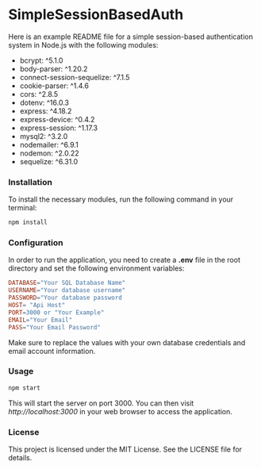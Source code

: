 # SimpleSessionBasedAuth
Here is an example README file for a simple session-based authentication system in Node.js with the following modules:

- bcrypt: ^5.1.0
- body-parser: ^1.20.2
- connect-session-sequelize: ^7.1.5
- cookie-parser: ^1.4.6
- cors: ^2.8.5
- dotenv: ^16.0.3
- express: ^4.18.2
- express-device: ^0.4.2
- express-session: ^1.17.3
- mysql2: ^3.2.0
- nodemailer: ^6.9.1
- nodemon: ^2.0.22
- sequelize: ^6.31.0

### Installation
To install the necessary modules, run the following command in your terminal:

```bash
npm install
```
### Configuration
In order to run the application, you need to create a **.env** file in the root directory and set the following environment variables:

```makefile
DATABASE="Your SQL Database Name"
USERNAME="Your database username"
PASSWORD="Your database password
HOST= "Api Host"
PORT=3000 or "Your Example"
EMAIL="Your Email"
PASS="Your Email Password"
```

Make sure to replace the values with your own database credentials and email account information.

### Usage
```bash
npm start
```
This will start the server on port 3000. You can then visit *http://localhost:3000* in your web browser to access the application.

### License
This project is licensed under the MIT License. See the LICENSE file for details.
